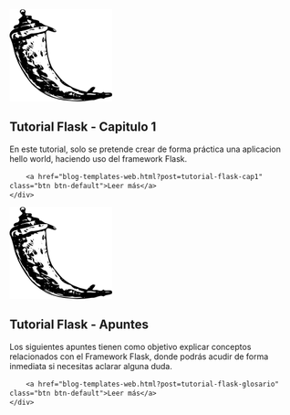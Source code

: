 <div class="row">
	<div class="thumb col-md-4 col-sm-3 col-xs-12">
		<img src="assets/images/flask.png" alt="blog-post">
	</div>
	<div class="text col-md-8 col-sm-9 col-xs-12">
		<h2>Tutorial Flask - Capitulo 1</h2>
		<p>En este tutorial, solo se pretende crear de forma práctica una aplicacion hello world, haciendo uso del framework Flask.</p>

		<a href="blog-templates-web.html?post=tutorial-flask-cap1" class="btn btn-default">Leer más</a>
	</div>
</div>
<div class="row">
	<div class="thumb col-md-4 col-sm-3 col-xs-12">
		<img src="assets/images/flask.png" alt="blog-post">
	</div>
	<div class="text col-md-8 col-sm-9 col-xs-12">
		<h2>Tutorial Flask - Apuntes</h2>
		<p>Los siguientes apuntes tienen como objetivo explicar conceptos relacionados con el Framework Flask, donde podrás acudir de forma inmediata si necesitas aclarar alguna duda.</p>

		<a href="blog-templates-web.html?post=tutorial-flask-glosario" class="btn btn-default">Leer más</a>
	</div>
</div>